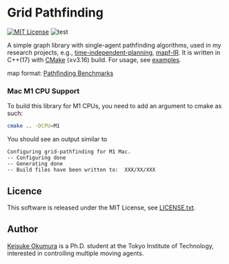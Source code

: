 Grid Pathfinding
===
[![MIT License](http://img.shields.io/badge/license-MIT-blue.svg?style=flat)](LICENSE)
![test](https://github.com/Kei18/grid-pathfinding/workflows/test/badge.svg)

A simple graph library with single-agent pathfinding algorithms, used in my research projects,
e.g., [time-independent-planning](https://github.com/Kei18/time-independent-planning), [mapf-IR](https://kei18.github.io/mapf-IR/).
It is written in C++(17) with [CMake](https://cmake.org/) (≥v3.16) build.
For usage, see [examples](https://github.com/Kei18/grid-pathfinding/blob/master/tests/test_graph.cpp).

map format: [Pathfinding Benchmarks](https://movingai.com/benchmarks/)

### Mac M1 CPU Support

To build this library for M1 CPUs, you need to add an argument to cmake as such:

``` bash
cmake .. -DCPU=M1
```

You should see an output similar to

``` text
Configuring grid-pathfinding for M1 Mac.
-- Configuring done
-- Generating done
-- Build files have been written to:  XXX/XX/XXX
```

## Licence

This software is released under the MIT License, see [LICENSE.txt](LICENCE.txt).

## Author

[Keisuke Okumura](https://kei18.github.io) is a Ph.D. student at the Tokyo Institute of Technology, interested in
controlling multiple moving agents.

